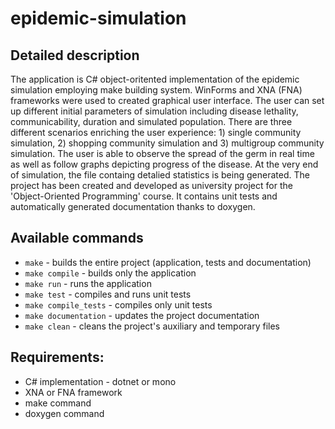# epidemic-simulation
## Detailed description
The application is C# object-oritented implementation of the epidemic simulation employing make building system. WinForms and XNA (FNA) frameworks were used to created graphical user interface. The user can set up different initial parameters of simulation including disease lethality, communicability, duration and simulated population. There are three different scenarios enriching the user experience: 1) single community simulation, 2) shopping community simulation and 3) multigroup community simulation. The user is able to observe the spread of the germ in real time as well as follow graphs depicting progress of the disease. At the very end of simulation, the file containg detalied statistics is being generated. The project has been created and developed as university project for the 'Object-Oriented Programming' course. It contains unit tests and automatically generated documentation thanks to doxygen.

## Available commands
- `make` - builds the entire project (application, tests and documentation)
- `make compile` - builds only the application
- `make run` - runs the application
- `make test` - compiles and runs unit tests
- `make compile_tests` - compiles only unit tests
- `make documentation` - updates the project documentation
- `make clean` - cleans the project's auxiliary and temporary files

## Requirements:
- C# implementation - dotnet or mono
- XNA or FNA framework
- make command
- doxygen command
